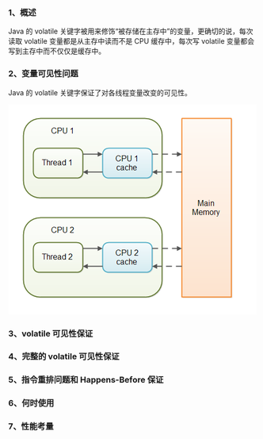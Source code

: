### 1、概述

Java 的 volatile 关键字被用来修饰“被存储在主存中”的变量，更确切的说，每次读取 volatile 变量都是从主存中读而不是 CPU 缓存中，每次写 volatile 变量都会写到主存中而不仅仅是缓存中。

### 2、变量可见性问题

Java 的 volatile 关键字保证了对各线程变量改变的可见性。



![](imgs/java-volatile.png)

### 3、volatile 可见性保证

### 4、完整的 volatile 可见性保证

### 5、指令重排问题和 Happens-Before 保证

### 6、何时使用

### 7、性能考量